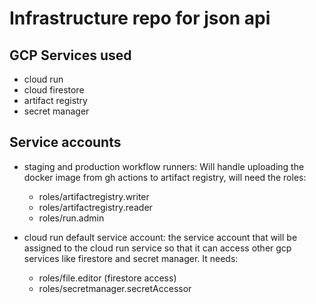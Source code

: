 # Infrastructure repo for json api

## GCP Services used

- cloud run
- cloud firestore
- artifact registry
- secret manager

## Service accounts

- staging and production workflow runners:
  Will handle uploading the docker image from gh actions to artifact registry,
will need the roles:
  - roles/artifactregistry.writer
  - roles/artifactregistry.reader
  - roles/run.admin

- cloud run default service account:
  the service account that will be assigned to the cloud run service so that it
  can access other gcp services like firestore and secret manager.
It needs:
  - roles/file.editor (firestore access)
  - roles/secretmanager.secretAccessor
